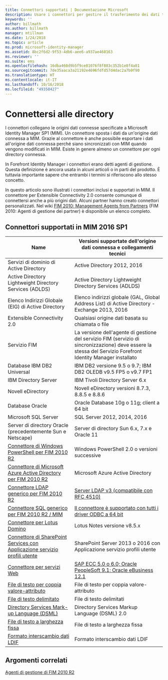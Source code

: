 ```yaml
---
title: Connettori supportati | Documentazione Microsoft
description: Usare i connettori per gestire il trasferimento dei dati tra MIM e le origini dati connesse.
keywords: ''
author: billmath
ms.author: billmath
manager: mtillman
ms.date: 1/24/2018
ms.topic: article
ms.prod: microsoft-identity-manager
ms.assetid: 8bc2f6d2-9f53-4db6-aee6-a937ae468163
ms.reviewer: ''
ms.suite: ems
ms.openlocfilehash: 16dba460d9b5f9ce81076f8f883c352b1e8f4a81
ms.sourcegitcommit: 7de35aaca3a21192e4696fdfd57d4dac2a7b9f90
ms.translationtype: HT
ms.contentlocale: it-IT
ms.lasthandoff: 10/16/2018
ms.locfileid: "49358427"
---
```

# <a name="connect-to-your-directories"></a>Connettersi alle directory

I connettori collegano le origini dati connesse specificate a Microsoft Identity Manager SP1 (MIM). Un connettore sposta i dati da un'origine dati connessa a MIM. Grazie al connettore è anche possibile esportare i dati all'origine dati connessa perché siano sincronizzati con MIM quando vengono modificati in MIM. Esiste in genere almeno un connettore per ogni directory connessa.

In Forefront Identity Manager i connettori erano detti agenti di gestione. Questa definizione è ancora usata in alcuni articoli o in parti del prodotto. È tuttavia importante sapere che entrambi i termini si riferiscono allo stesso concetto.

In questo articolo sono illustrati i connettori inclusi e supportati in MIM. Il connettore per Extensible Connectivity 2.0 consente comunque di connettersi anche a più origini dati. Alcuni partner hanno creato connettori personalizzati. Nel wiki [FIM 2010: Management Agents from Partners](http://social.technet.microsoft.com/wiki/contents/articles/1589.fim-2010-management-agents-from-partners.aspx) (FIM 2010: Agenti di gestione dei partner) è disponibile un elenco completo.

## <a name="supported-connectors-in-mim-2016-sp1"></a>Connettori supportati in MIM 2016 SP1

| Name | Versioni supportate dell'origine dati connessa e collegamenti tecnici |
| ---- | ----------------------------------------------- |
| Servizi di dominio di Active Directory | Active Directory 2012, 2016 |
| Active Directory Lightweight Directory Services (ADLDS) | Active Directory Lightweight Directory Services (ADLDS) |
| Elenco Indirizzi Globale (EIG) di Active Directory | Elenco indirizzi globale (GAL, Global Address List) di Active Directory - Exchange 2013, 2016 |
| Extensible Connectivity 2.0 | Qualsiasi origine dati basata su chiamata o file |
| Servizio FIM | La versione dell'agente di gestione del servizio FIM (servizio di sincronizzazione) deve essere la stessa del Servizio Forefront Identity Manager installato |
| Database IBM DB2 Universal | IBM DB2 versione 9.5 o 9.7; IBM DB2 OLEDB v9.5 FP5 o v9.7 FP1 |
| IBM Directory Server | IBM Tivoli Directory Server 6.x |
| Novell eDirectory | Novell eDirectory versioni 8.7.3, 8.8.5 e 8.8.6 |
| Database Oracle | Oracle Database 10g o 11g; client a 64 bit |
| Microsoft SQL Server | SQL Server 2012, 2014, 2016 |
| Server di directory Oracle (precedentemente Sun e Netscape) | Server di directory Sun 6.x, 7.x e Oracle 11 |
| [Connettore di Windows PowerShell per FIM 2010 R2](https://msdn.microsoft.com/library/dn640417.aspx) | Windows PowerShell 2.0 o versioni successive |
| [Connettore di Microsoft Azure Active Directory per FIM 2010 R2](https://msdn.microsoft.com/library/dn511001.aspx) | Microsoft Azure Active Directory |
| [Connettore LDAP generico per FIM 2010 R2](https://msdn.microsoft.com/library/dn510997.aspx) | [Server LDAP v3 (compatibile con RFC 4510)](https://docs.microsoft.com/azure/active-directory/connect/active-directory-aadconnectsync-connector-genericldap) |
| [Connettore SQL generico per FIM 2010 R2 / MIM](https://msdn.microsoft.com/library/dn510997.aspx) | [Il connettore è supportato con tutti i driver ODBC a 64 bit](https://docs.microsoft.com/azure/active-directory/connect/active-directory-aadconnectsync-connector-genericsql) |
| [Connettore per Lotus Domino](https://msdn.microsoft.com/library/hh859750.aspx) | Lotus Notes versione v8.5.x |
| [Connettore di SharePoint Services con Applicazione servizio profili utente ](https://msdn.microsoft.com/library/dn511003.aspx) | SharePoint Server 2013 o 2016 con Applicazione servizio profili utente |
| [Connettore per servizi Web](https://www.microsoft.com/en-us/download/details.aspx?id=51495) | [SAP ECC 5.0 o 6.0; Oracle PeopleSoft 9.1; Oracle eBusiness 12.1](https://docs.microsoft.com/microsoft-identity-manager/reference/microsoft-identity-manager-2016-ma-ws) |
| [File di testo per coppia valore-attributo](https://technet.microsoft.com/library/cc708644(v=ws.10).aspx) | File di testo per coppia valore-attributo |
| [File di testo delimitato](https://technet.microsoft.com/library/cc720612(v=ws.10).aspx) | File di testo delimitati |
| [Directory Services Mark-up Language (DSML)](https://technet.microsoft.com/library/cc720660(v=ws.10).aspx) | Directory Services Markup Language (DSML) 2.0 |
| [File di testo a larghezza fissa](https://technet.microsoft.com/library/cc720633(v=ws.10).aspx) | File di testo a larghezza fissa |
| [Formato interscambio dati LDIF](https://technet.microsoft.com/library/cc708662(v=ws.10).aspx) | Formato interscambio dati LDIF |

## <a name="related-topics"></a>Argomenti correlati

[Agenti di gestione di FIM 2010 R2](https://technet.microsoft.com/library/jj133885.aspx)

